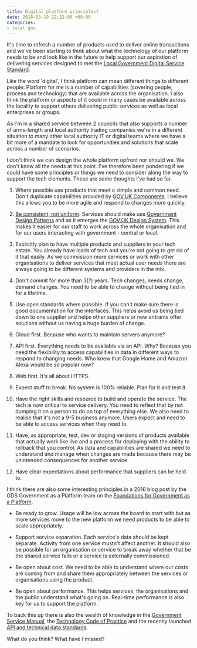 ```yaml
---
title: Digital platform principles?
date: 2018-03-19 22:22:00 +00:00
categories:
- local gov
---
```


It's time to refresh a number of products used to deliver online transactions and we've been starting to think about what the technology of our platform needs to be and look like in the future to help support our aspiration of delivering services designed to met the [Local Government Digital Service Standard](https://localgov.digital/service-standard).

Like the word 'digital', I think platform can mean different things to different people. Platform for me is a number of capabilities (covering people, process and technology) that are available across the organisation. I also think the platform or aspects of it could in many cases be available across the locality to support others delivering public services as well as local enterprises or groups.

As I'm in a shared service between 2 councils that also supports a number of arms-length and local authority trading companies we're in a different situation to many other local authority IT or digital teams where we have a bit more of a mandate to look for opportunities and solutions that scale across a number of scenarios.

I don't think we can design the whole platform upfront nor should we. We don't know all the needs at this point. I've therefore been pondering if we could have some principles or things we need to consider along the way to support the tech elements. These are some thoughts I've had so far.

1. Where possible use products that meet a simple and common need. Don't duplicate capabilities provided by [GOV.UK Components](https://www.gov.uk/service-toolkit#components). I believe this allows you to be more agile and respond to changes more quickly.

2. [Be consistent, not uniform](https://www.gov.uk/guidance/government-design-principles#be-consistent-not-uniform). Services should make use [Government Design Patterns](https://www.gov.uk/service-manual/design) and as it emerges the [GOV.UK Design System](https://gds.blog.gov.uk/2017/10/30/building-the-gov-uk-design-system/). This makes it easier for our staff to work across the whole organisation and for our users interacting with government - central or local.

3. Explicitly plan to have multiple products and suppliers in your tech estate. You already have loads of tech and you're not going to get rid of it that easily. As we commission more services or work with other organisations to deliver services that meet actual user needs there are always going to be different systems and providers in the mix.

4. Don't commit for more than 3(?) years. Tech changes, needs change, demand changes. You need to be able to change without being tied in for a lifetime.

5. Use open standards where possible. If you can't make sure there is good documentation for the interfaces. This helps avoid us being tied down to one supplier and helps other suppliers or new entrants offer solutions without us having a huge burden of change.

6. Cloud first. Because who wants to maintain servers anymore?

7. API first. Everything needs to be available via an API. Why? Because you need the flexibility to access capabilities in data in different ways to respond to changing needs. Who knew that Google Home and Amazon Alexa would be so popular now?

8. Web first. It's all about HTTPS. 

9. Expect stuff to break. No system is 100% reliable. Plan for it and test it.

10. Have the right skills and resource to build and operate the service. The tech is now critical to service delivery. You need to reflect that by not dumping it on a person to do on top of everything else. We also need to realise that it's not a 9-5 business anymore. Users expect and need to be able to access services when they need to.

11. Have, as appropriate, test, dev or staging versions of products available that actually work like live and a process for deploying with the ability to rollback that you control. As data and capabilities are shared we need to understand and manage when changes are made because there may be unintended consequences for another service. 

12. Have clear expectations about performance that suppliers can be held to.

I think there are also some interesting principles in a 2016 blog post by the GDS Government as a Platform team on the [Foundations for Government as a Platform](https://governmentasaplatform.blog.gov.uk/2016/02/29/governmentasaplatform-foundations/).

- Be ready to grow. Usage will be low across the board to start with but as more services move to the new platform we need products to be able to scale appropriately.

- Support service separation. Each service's data should be kept separate. Activity from one service mustn't affect another. It should also be possible for an organisation or service to break away whether that be the shared service fails or a service is externally commissioned.

- Be open about cost. We need to be able to understand where our costs are coming from and share them appropriately between the services or organisations using the product.

- Be open about performance. This helps services, the organisations and the public understand what's going on. Real-time performance is also key for us to support the platform.

To back this up there is also the wealth of knowledge in the [Government Service Manual](https://www.gov.uk/service-manual/), the [Technology Code of Practice](https://www.gov.uk/government/publications/technology-code-of-practice/technology-code-of-practice) and the recently launched [API and technical data standards](https://www.gov.uk/guidance/gds-api-technical-and-data-standards).

What do you think? What have I missed?
